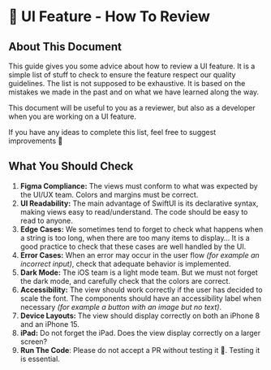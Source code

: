 # 🎨 UI Feature - How To Review

## About This Document

This guide gives you some advice about how to review a UI feature.
It is a simple list of stuff to check to ensure the feature respect our quality guidelines.
The list is not supposed to be exhaustive. It is based on the mistakes we made in the past and on what we have learned along the way.

This document will be useful to you as a reviewer, but also as a developer when you are working on a UI feature.

If you have any ideas to complete this list, feel free to suggest improvements 🙏

## What You Should Check

1. **Figma Compliance:** The views must conform to what was expected by the UI/UX team. Colors and margins must be correct.
2. **UI Readability:** The main advantage of SwiftUI is its declarative syntax, making views easy to read/understand. The code should be easy to read to anyone.
3. **Edge Cases:** We sometimes tend to forget to check what happens when a string is too long, when there are too many items to display… It is a good practice to check that these cases are well handled by the UI.
4. **Error Cases:** When an error may occur in the user flow *(for example an incorrect input)*, check that adequate behavior is implemented.
5. **Dark Mode:** The iOS team is a light mode team. But we must not forget the dark mode, and carefully check that the colors are correct.
6. **Accessibility:** The view should work correctly if the user has decided to scale the font. The components should have an accessibility label when necessary *(for example a button with an image but no text)*.
7. **Device Layouts:** The view should display correctly on both an iPhone 8 and an iPhone 15.
8. **iPad:** Do not forget the iPad. Does the view display correctly on a larger screen?
9. **Run The Code**: Please do not accept a PR without testing it 🙏. Testing it is essential.
